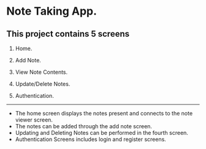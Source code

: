 # Note Taking App.

## This project contains 5 screens

1. Home.

1. Add Note.

1. View Note Contents.

1. Update/Delete Notes.

1. Authentication.

---
- The home screen displays the notes present and connects to the note viewer screen.
- The notes can be added through the add note screen.
- Updating and Deleting Notes can be performed in the fourth screen.
- Authentication Screens includes login and register screens.
